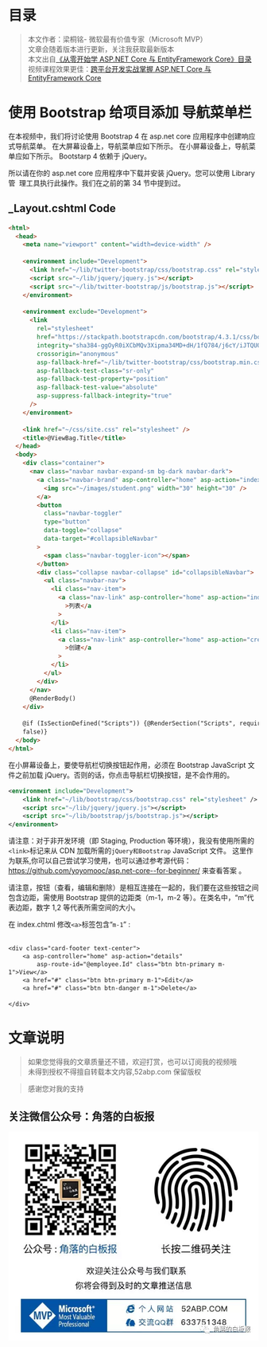# 目录

> 本文作者：梁桐铭- 微软最有价值专家（Microsoft MVP） </br>
> 文章会随着版本进行更新，关注我获取最新版本 </br>
> 本文出自[《从零开始学 ASP.NET Core 与 EntityFramework Core》目录](https://www.52abp.com/Wiki/mvc/latest) </br>
> 视频课程效果更佳：[跨平台开发实战掌握 ASP.NET Core 与 EntityFramework Core
> ](https://www.52abp.com/College/Course/1) </br>

# 使用 Bootstrap 给项目添加 导航菜单栏

在本视频中，我们将讨论使用 Bootstrap 4 在 asp.net core 应用程序中创建响应式导航菜单。 在大屏幕设备上，导航菜单应如下所示。 在小屏幕设备上，导航菜单应如下所示。
Bootstarp 4 依赖于 jQuery。

所以请在你的 asp.net core 应用程序中下载并安装 jQuery。您可以使用 Library 管 ​​ 理工具执行此操作。我们在之前的第 34 节中提到过。

## \_Layout.cshtml Code

```html
<html>
  <head>
    <meta name="viewport" content="width=device-width" />

    <environment include="Development">
      <link href="~/lib/twitter-bootstrap/css/bootstrap.css" rel="stylesheet" />
      <script src="~/lib/jquery/jquery.js"></script>
      <script src="~/lib/twitter-bootstrap/js/bootstrap.js"></script>
    </environment>

    <environment exclude="Development">
      <link
        rel="stylesheet"
        href="https://stackpath.bootstrapcdn.com/bootstrap/4.3.1/css/bootstrap.min.css"
        integrity="sha384-ggOyR0iXCbMQv3Xipma34MD+dH/1fQ784/j6cY/iJTQUOhcWr7x9JvoRxT2MZw1T"
        crossorigin="anonymous"
        asp-fallback-href="~/lib/twitter-bootstrap/css/bootstrap.min.css"
        asp-fallback-test-class="sr-only"
        asp-fallback-test-property="position"
        asp-fallback-test-value="absolute"
        asp-suppress-fallback-integrity="true"
      />
    </environment>

    <link href="~/css/site.css" rel="stylesheet" />
    <title>@ViewBag.Title</title>
  </head>
  <body>
    <div class="container">
      <nav class="navbar navbar-expand-sm bg-dark navbar-dark">
        <a class="navbar-brand" asp-controller="home" asp-action="index">
          <img src="~/images/student.png" width="30" height="30" />
        </a>
        <button
          class="navbar-toggler"
          type="button"
          data-toggle="collapse"
          data-target="#collapsibleNavbar"
        >
          <span class="navbar-toggler-icon"></span>
        </button>
        <div class="collapse navbar-collapse" id="collapsibleNavbar">
          <ul class="navbar-nav">
            <li class="nav-item">
              <a class="nav-link" asp-controller="home" asp-action="index"
                >列表</a
              >
            </li>
            <li class="nav-item">
              <a class="nav-link" asp-controller="home" asp-action="create"
                >创建</a
              >
            </li>
          </ul>
        </div>
      </nav>
      @RenderBody()
    </div>

    @if (IsSectionDefined("Scripts")) {@RenderSection("Scripts", required:
    false)}
  </body>
</html>
```

在小屏幕设备上，要使导航栏切换按钮起作用，必须在 Bootstrap JavaScript 文件之前加载 jQuery。否则的话，你点击导航栏切换按钮，是不会作用的。

```xml
<environment include="Development">
    <link href="~/lib/bootstrap/css/bootstrap.css" rel="stylesheet" />
    <script src="~/lib/jquery/jquery.js"></script>
    <script src="~/lib/bootstrap/js/bootstrap.js"></script>
</environment>
```

请注意：对于非开发环境（即 Staging, Production 等环境），我没有使用所需的`<link>`标记来从 CDN 加载所需的`jQuery和Bootstrap` JavaScript 文件。
这里作为联系,你可以自己尝试学习使用，也可以通过参考源代码：https://github.com/yoyomooc/asp.net-core--for-beginner/ 来查看答案 。

请注意，按钮（查看，编辑和删除）是相互连接在一起的，我们要在这些按钮之间包含边距，需使用 Bootstrap 提供的边距类（m-1，m-2 等）。在类名中，“m”代表边距，数字 1,2 等代表所需空间的大小。

在 index.chtml 修改`<a>`标签包含“`m-1`” :

```razor

<div class="card-footer text-center">
    <a asp-controller="home" asp-action="details"
        asp-route-id="@employee.Id" class="btn btn-primary m-1">View</a>
    <a href="#" class="btn btn-primary m-1">Edit</a>
    <a href="#" class="btn btn-danger m-1">Delete</a>

</div>
```

# 文章说明

> 如果您觉得我的文章质量还不错，欢迎打赏，也可以订阅我的视频哦 </br>
> 未得到授权不得擅自转载本文内容,52abp.com 保留版权 </br>

> 感谢您对我的支持

## 关注微信公众号：角落的白板报

![公众号：角落的白板报](images/jiaoluowechat.png)
